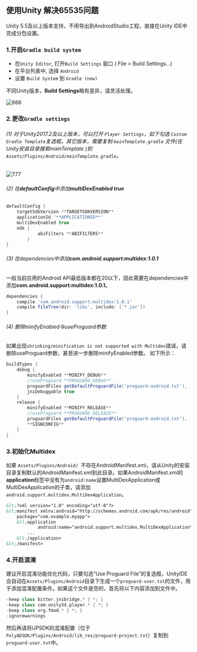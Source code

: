 ## 使用Unity 解决65535问题
Unity 5.5及以上版本支持，不用导出到AndroidStudio工程，直接在Unity IDE中完成分包设置。

### 1.开启`Gradle build system`

- 在`Unity Editor`, 打开`Build Settings` 窗口 ( File > Build Settings…)
- 在平台列表中, 选择 `Android`
- 设置 `Build System` 到 `Gradle (new)`

不同Unity版本，**Build Settings**略有差异，请灵活处理。

![666](http://docs.upltv.com/uploads/201807/5b39e51a967db_5b39e51a.jpeg "666")

### 2.更改`Gradle settings`

###### (1) 对于Unity2017.2及以上版本，可以打开 `Player Settings`，如下勾选 `Custom Gradle Template`复选框。其它版本，需要复制 `mainTemplate.gradle` 文件(在Unity安装目录搜索mainTemplate )到 `Assets/Plugins/Android/mainTemplate.gradle`。

![777](http://docs.upltv.com/uploads/201807/5b39ec4b74539_5b39ec4b.jpeg "777")

###### (2) 在**defaultConfig**中添加**multiDexEnabled true**

```groovy
defaultConfig {
    targetSdkVersion **TARGETSDKVERSION**
    applicationId '**APPLICATIONID**'
    multiDexEnabled true
    ndk {
            abiFilters **ABIFILTERS**
        }
}
```

###### (3) 在dependencies中添加**com.android.support:multidex:1.0.1**
一般当前应用的Android API最低版本都在20以下，因此需要在dependencies中添加**com.android.support:multidex:1.0.1**。
```groovy
dependencies {
    compile 'com.android.support:multidex:1.0.1'
    compile fileTree(dir: 'libs', include: ['*.jar'])
}
```

###### (4) 删除minifyEnabled与useProguard参数
如果出现`shrinking/minification is not supported with Multidex`错误，请删除useProguard参数，甚至进一步删除minifyEnabled参数。
如下所示：

```groovy
buildTypes {
    debug {
        minifyEnabled **MINIFY_DEBUG**
        //useProguard **PROGUARD_DEBUG**
        proguardFiles getDefaultProguardFile('proguard-android.txt'), 'proguard-unity.txt'**USER_PROGUARD**
        jniDebuggable true
    }
    release {
        minifyEnabled **MINIFY_RELEASE**
        //useProguard **PROGUARD_RELEASE**
        proguardFiles getDefaultProguardFile('proguard-android.txt'), 'proguard-unity.txt'**USER_PROGUARD**
        **SIGNCONFIG**
    }
}
```

### 3.初始化Multidex 
如果 `Assets/Plugins/Android/ `不存在AndroidManifest.xml，请从Unity的安装目录复制默认的AndroidManifest.xml到此目录。如果AndroidManifest.xml的**application**标签中没有为`android:name`设置MultiDexApplication或MultiDexApplication的子类，请添加`android.support.multidex.MultiDexApplication`。

```xml
&lt;?xml version="1.0" encoding="utf-8"?>
&lt;manifest xmlns:android="http://schemas.android.com/apk/res/android"
    package="com.example.myapp">
    &lt;application
            android:name="android.support.multidex.MultiDexApplication" >
        ...
    &lt;/application>
&lt;/manifest>
```

### 4.开启混淆
建议开启混淆功能优化代码，只要勾选“Use Proguard File”的复选框，UnityIDE会自动在`Assets/Plugins/Android`目录下生成一个`proguard-user.txt`的文件，用于添加混淆配置条件。如果这个文件是空的，首先将以下内容添加到文件中。
```groovy
-keep class bitter.jnibridge.* { *; }
-keep class com.unity3d.player.* { *; }
-keep class org.fmod.* { *; }
-ignorewarnings
```

然后再请将UPSDK的混淆配置（位于`PolyADSDK/Plugins/Android/lib_res/proguard-project.txt`）复制到`proguard-user.txt`中。
